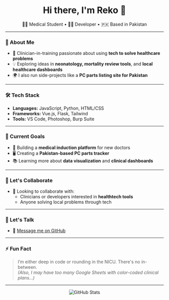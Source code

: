 <h1 align="center">Hi there, I'm Reko 👋</h1>

<p align="center">
  👨‍⚕️ Medical Student • 🧑‍💻 Developer • 🇵🇰 Based in Pakistan
</p>

---

### 🚀 About Me

- 🧠 Clinician-in-training passionate about using **tech to solve healthcare problems**
- 💡 Exploring ideas in **neonatology, mortality review tools**, and **local healthcare dashboards**
- 🌍 I also run side-projects like a **PC parts listing site for Pakistan**

---

### 🛠️ Tech Stack

- **Languages:** JavaScript, Python, HTML/CSS
- **Frameworks:** Vue.js, Flask, Tailwind
- **Tools:** VS Code, Photoshop, Burp Suite

---

### 📌 Current Goals

- 🔨 Building a **medical induction platform** for new doctors
- 🖥️ Creating a **Pakistan-based PC parts tracker**
- 📚 Learning more about **data visualization** and **clinical dashboards**

---

### 🤝 Let's Collaborate

- 👯 Looking to collaborate with:
  - Clinicians or developers interested in **healthtech tools**
  - Anyone solving local problems through tech

---

### 💬 Let's Talk

- 💌 [Message me on GitHub](https://github.com/reko-beep)


---

### ⚡ Fun Fact

> I’m either deep in code or rounding in the NICU. There's no in-between.  
> *(Also, I may have too many Google Sheets with color-coded clinical plans...)*

---

<p align="center">
  <img src="https://github-readme-stats.vercel.app/api?username=reko-beep&show_icons=true&theme=default" alt="GitHub Stats" />
</p>
